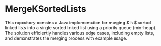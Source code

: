 # MergeKSortedLists
This repository contains a Java implementation for merging $ k $ sorted linked lists into a single sorted linked list using a priority queue (min-heap). The solution efficiently handles various edge cases, including empty lists, and demonstrates the merging process with example usage.

